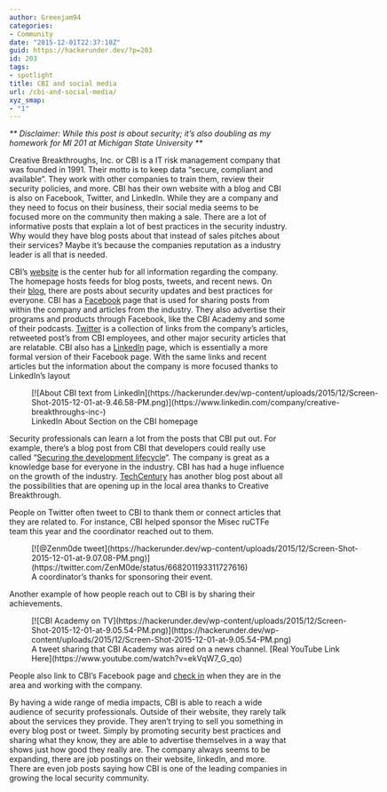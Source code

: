 ```yaml
---
author: Greenjam94
categories:
- Community
date: "2015-12-01T22:37:10Z"
guid: https://hackerunder.dev/?p=203
id: 203
tags:
- spotlight
title: CBI and social media
url: /cbi-and-social-media/
xyz_smap:
- "1"
---
```


*\*\* Disclaimer: While this post is about security; it’s also doubling as my homework for MI 201 at Michigan State University \*\**

Creative Breakthroughs, Inc. or CBI is a IT risk management company that was founded in 1991. Their motto is to keep data “secure, compliant and available”. They work with other companies to train them, review their security policies, and more. CBI has their own website with a blog and CBI is also on Facebook, Twitter, and LinkedIn. While they are a company and they need to focus on their business, their social media seems to be focused more on the community then making a sale. There are a lot of informative posts that explain a lot of best practices in the security industry. Why would they have blog posts about that instead of sales pitches about their services? Maybe it’s because the companies reputation as a industry leader is all that is needed.

CBI’s [website](https://www.cbihome.com/) is the center hub for all information regarding the company. The homepage hosts feeds for blog posts, tweets, and recent news. On their [blog](http://content.cbihome.com/blog), there are posts about security updates and best practices for everyone. CBI has a [Facebook](https://www.facebook.com/CreativeBreakthroughsinc/) page that is used for sharing posts from within the company and articles from the industry. They also advertise their programs and products through Facebook, like the CBI Academy and some of their podcasts. [Twitter](https://twitter.com/CBI_IT) is a collection of links from the company’s articles, retweeted post’s from CBI employees, and other major security articles that are relatable. CBI also has a [LinkedIn](https://www.linkedin.com/company/creative-breakthroughs-inc-) page, which is essentially a more formal version of their Facebook page. With the same links and recent articles but the information about the company is more focused thanks to LinkedIn’s layout

<figure aria-describedby="caption-attachment-208" class="wp-caption aligncenter" id="attachment_208" style="width: 647px">[![About CBI text from LinkedIn](https://hackerunder.dev/wp-content/uploads/2015/12/Screen-Shot-2015-12-01-at-9.46.58-PM.png)](https://www.linkedin.com/company/creative-breakthroughs-inc-)<figcaption class="wp-caption-text" id="caption-attachment-208">LinkedIn About Section on the CBI homepage</figcaption></figure>

Security professionals can learn a lot from the posts that CBI put out. For example, there’s a blog post from CBI that developers could really use called “[Securing the development lifecycle](http://content.cbihome.com/blog/securing-development-lifecycle)“. The company is great as a knowledge base for everyone in the industry. CBI has had a huge influence on the growth of the industry. [TechCentury](http://techcentury.com/2014/08/20/cbi-sets-career-fair-expands-cybercrime-practice/) has another blog post about all the possibilities that are opening up in the local area thanks to Creative Breakthrough.

People on Twitter often tweet to CBI to thank them or connect articles that they are related to. For instance, CBI helped sponsor the Misec ruCTFe team this year and the coordinator reached out to them.

<figure aria-describedby="caption-attachment-206" class="wp-caption aligncenter" id="attachment_206" style="width: 590px">[![@Zenm0de tweet](https://hackerunder.dev/wp-content/uploads/2015/12/Screen-Shot-2015-12-01-at-9.07.08-PM.png)](https://twitter.com/ZenM0de/status/668201193311727616)<figcaption class="wp-caption-text" id="caption-attachment-206">A coordinator’s thanks for sponsoring their event.</figcaption></figure>

Another example of how people reach out to CBI is by sharing their achievements.

<figure aria-describedby="caption-attachment-207" class="wp-caption aligncenter" id="attachment_207" style="width: 591px">[![CBI Academy on TV](https://hackerunder.dev/wp-content/uploads/2015/12/Screen-Shot-2015-12-01-at-9.05.54-PM.png)](https://hackerunder.dev/wp-content/uploads/2015/12/Screen-Shot-2015-12-01-at-9.05.54-PM.png)<figcaption class="wp-caption-text" id="caption-attachment-207">A tweet sharing that CBI Academy was aired on a news channel. [Real YouTube Link Here](https://www.youtube.com/watch?v=ekVqW7_G_qo)</figcaption></figure>

People also link to CBI’s Facebook page and [check in](https://www.facebook.com/CreativeBreakthroughsinc/likes) when they are in the area and working with the company.

By having a wide range of media impacts, CBI is able to reach a wide audience of security professionals. Outside of their website, they rarely talk about the services they provide. They aren’t trying to sell you something in every blog post or tweet. Simply by promoting security best practices and sharing what they know, they are able to advertise themselves in a way that shows just how good they really are. The company always seems to be expanding, there are job postings on their website, linkedIn, and more. There are even job posts saying how CBI is one of the leading companies in growing the local security community.
